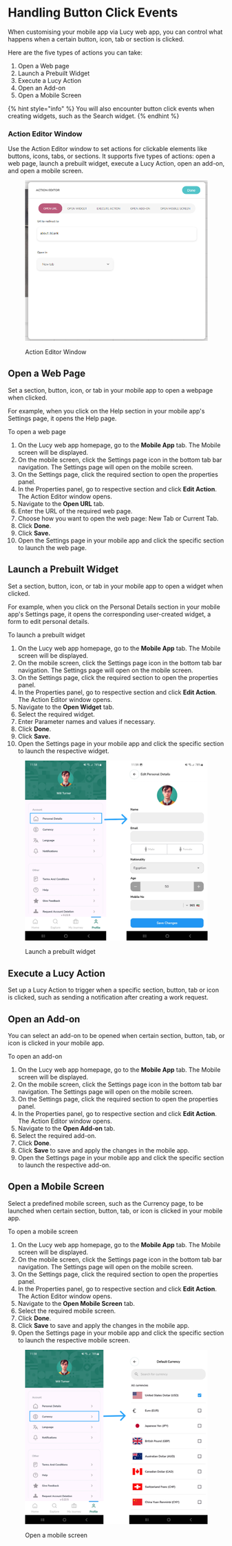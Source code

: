 # Handling Button Click Events

When customising your mobile app via Lucy web app, you can control what happens when a certain button, icon, tab or section is clicked.

Here are the five types of actions you can take:

1. Open a Web page
2. Launch a Prebuilt Widget
3. Execute a Lucy Action
4. Open an Add-on
5. Open a Mobile Screen

{% hint style="info" %}
You will also encounter button click events when creating widgets, such as the Search widget.
{% endhint %}

### Action Editor Window

Use the Action Editor window to set actions for clickable elements like buttons, icons, tabs, or sections. It supports five types of actions: open a web page, launch a prebuilt widget, execute a Lucy Action, open an add-on, and open a mobile screen.

<figure><img src="../../.gitbook/assets/Action Editor Window.png" alt="" width="563"><figcaption><p>Action Editor Window</p></figcaption></figure>



## Open a Web Page

Set a section, button, icon, or tab in your mobile app to open a webpage when clicked.

For example, when you click on the Help section in your mobile app's Settings page, it opens the Help page.&#x20;

To open a web page

1. On the Lucy web app homepage, go to the **Mobile App** tab. The Mobile screen will be displayed.
2. On the mobile screen, click the Settings page icon in the bottom tab bar navigation. The Settings page will open on the mobile screen.
3. On the Settings page, click the required section to open the properties panel.
4. In the Properties panel, go to respective section and click **Edit Action**. The Action Editor window opens.
5. Navigate to the **Open URL** tab.
6. Enter the URL of the required web page.
7. Choose how you want to open the web page: New Tab or Current Tab.
8. Click **Done**.
9. Click **Save.**
10. Open the Settings page in your mobile app and click the specific section to launch the web page.

## Launch a Prebuilt Widget

Set a section, button, icon, or tab in your mobile app to open a widget when clicked.

For example, when you click on the Personal Details section in your mobile app's Settings page, it opens the corresponding user-created widget, a form to edit personal details.

To launch a prebuilt widget

1. On the Lucy web app homepage, go to the **Mobile App** tab. The Mobile screen will be displayed.
2. On the mobile screen, click the Settings page icon in the bottom tab bar navigation. The Settings page will open on the mobile screen.
3. On the Settings page, click the required section to open the properties panel.
4. In the Properties panel, go to respective section and click **Edit Action**. The Action Editor window opens.
5. Navigate to the **Open Widget** tab.
6. Select the required widget.
7. Enter Parameter names and values if necessary.
8. Click **Done**.
9. Click **Save.**
10. Open the Settings page in your mobile app and click the specific section to launch the respective widget.

<figure><img src="../../.gitbook/assets/Launch a Prebuilt Widget_1.png" alt=""><figcaption><p>Launch a prebuilt widget</p></figcaption></figure>

## Execute a Lucy Action

Set up a Lucy Action to trigger when a specific section, button, tab or icon is clicked, such as sending a notification after creating a work request.

## Open an Add-on

You can select an add-on to be opened when certain section, button, tab, or icon is clicked in your mobile app.

To open an add-on

1. On the Lucy web app homepage, go to the **Mobile App** tab. The Mobile screen will be displayed.
2. On the mobile screen, click the Settings page icon in the bottom tab bar navigation. The Settings page will open on the mobile screen.
3. On the Settings page, click the required section to open the properties panel.
4. In the Properties panel, go to respective section and click **Edit Action**. The Action Editor window opens.
5. Navigate to the **Open Add-on** tab.
6. Select the required add-on.
7. Click **Done**.
8. Click **Save** to save and apply the changes in the mobile app.
9. Open the Settings page in your mobile app and click the specific section to launch the respective add-on.

## Open a Mobile Screen

Select a predefined mobile screen, such as the Currency page, to be launched when certain section, button, tab, or icon is clicked in your mobile app.

To open a mobile screen

1. On the Lucy web app homepage, go to the **Mobile App** tab. The Mobile screen will be displayed.
2. On the mobile screen, click the Settings page icon in the bottom tab bar navigation. The Settings page will open on the mobile screen.
3. On the Settings page, click the required section to open the properties panel.
4. In the Properties panel, go to respective section and click **Edit Action**. The Action Editor window opens.
5. Navigate to the **Open Mobile Screen** tab.
6. Select the required mobile screen.
7. Click **Done**.
8. Click **Save** to save and apply the changes in the mobile app.
9. Open the Settings page in your mobile app and click the specific section to launch the respective mobile screen.

<figure><img src="../../.gitbook/assets/Launch a Mobile screen_1.png" alt=""><figcaption><p>Open a mobile screen</p></figcaption></figure>
